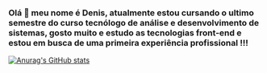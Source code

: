 ### Olá 👋 meu nome é Denis, atualmente estou cursando o ultimo semestre do curso tecnólogo de análise e desenvolvimento de sistemas, gosto muito e estudo as tecnologias front-end e estou em busca de uma primeira experiência profissional !!!

[![Anurag's GitHub stats](https://github-readme-stats.vercel.app/api?username=denalves)](https://github.com/anuraghazra/github-readme-stats)


<!--
**denalves/denalves** is a ✨ _special_ ✨ repository because its `README.md` (this file) appears on your GitHub profile.

Here are some ideas to get you started:

- 🔭 I’m currently working on ...
- 🌱 I’m currently learning ...
- 👯 I’m looking to collaborate on ...
- 🤔 I’m looking for help with ...
- 💬 Ask me about ...
- 📫 How to reach me: ...
- 😄 Pronouns: ...
- ⚡ Fun fact: ...
-->
